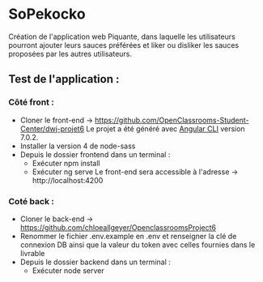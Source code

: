 # SoPekocko

Création de l'application web Piquante, dans laquelle les utilisateurs pourront ajouter leurs sauces préférées et liker ou disliker les sauces proposées par les autres utilisateurs.

## Test de l'application :

### Côté front :

* Cloner le front-end ->  https://github.com/OpenClassrooms-Student-Center/dwj-projet6
Le projet a été généré avec [Angular CLI](https://github.com/angular/angular-cli) version 7.0.2.
* Installer la version 4 de node-sass  
* Depuis le dossier frontend dans un terminal :
    * Exécuter npm install
    * Exécuter ng serve
Le front-end sera accessible à l'adresse -> http://localhost:4200

### Coté back : 

* Cloner le back-end -> https://github.com/chloeallgeyer/OpenclassroomsProject6
* Renommer le fichier .env.example en .env et renseigner la clé de connexion DB ainsi que la valeur du token avec celles fournies dans le livrable
* Depuis le dossier backend dans un terminal :
    * Exécuter node server
